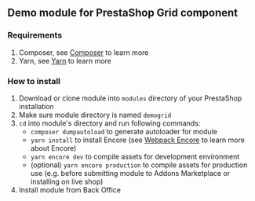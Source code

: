 ## Demo module for PrestaShop Grid component

### Requirements

 1. Composer, see [Composer](https://getcomposer.org/) to learn more
 2. Yarn, see [Yarn](https://yarnpkg.com/lang/en/) to learn more
 
### How to install

 1. Download or clone module into `modules` directory of your PrestaShop installation
 2. Make sure module directory is named `demogrid`
 3. `cd` into module's directory and run following commands:
	 - `composer dumpautoload` to generate autoloader for module
	 - `yarn install` to install Encore (see [Webpack Encore](http://symfony.com/doc/current/frontend.html) to learn more about Encore)
	 - `yarn encore dev`  to compile assets for development environment
	 - (optional) `yarn encore production` to compile assets for production use (e.g. before submitting module to Addons Marketplace or installing on live shop)
 4. Install module from Back Office
